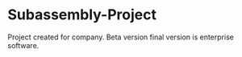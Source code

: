 # Subassembly-Project
Project created for company. Beta version final version is enterprise software. 
